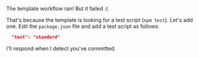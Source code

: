 The template workflow ran! But it failed :(

That's because the template is looking for a test script (`npm test`). Let's add one. Edit the `package.json` file and add a test script as follows:

```json
  "test": "standard"
```

I'll respond when I detect you've committed. 